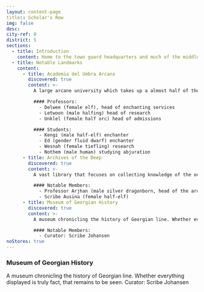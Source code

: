 ```yaml
---
layout: content-page
title:: Scholar's Row
img: false
desc:
city-ref: 0
district: 5
sections:
  - title: Introduction
    content: Home to the town guard headquarters and much of the middle class, Mid Court is a safe and prosperous district within the city.
  - title: Notable Landmarks
    content:
      - title: Academia del Umbra Arcana
        discovered: true
        content: >-
          A large arcane university which takes up a almost half of the district on the northern end of the district. The university trains students looking to excel at the arcane, conducts research, and provides enchanting at a discounted rate (enchantments are created by students so results are mixed and destruction of items a very real possibility).

          #### Professors:
            - Delwee (female elf), head of enchanting services
            - Letwoon (male halfing) head of research
            - Unklel (female half orc) head of admissions

          #### Students:
            - Kengi (male half-elf) enchanter
            - Ed (gender fluid dwarf) enchanter
            - Wesnah (female tiefling) research
            - Nothem (male human) studying abjuration
      - title: Archives of the Deep
        discovered: true
        content: >-
          A vast library that focuses on collecting knowledge of the ocean. Its focused oceanic knowledge includes information about aquatic animals and beasts, navigation, history, trade, and all manner of legend and lore.

          #### Notable Members:
            - Professor Arjhan (male silver dragonborn, head of the archives)
            - Scribe Ausina (female half-elf)
      - title: Museum of Georgian History
        discovered: true
        content: >-
          A museum chronicling the history of Georgian line. Whether everything displayed is truly fact, that remains to be seen.

          #### Notable Members:
            - Curator: Scribe Johansen
noStores: true
---
```



### Museum of Georgian History
A museum chronicling the history of Georgian line. Whether everything displayed is truly fact, that remains to be seen.
Curator: Scribe Johansen
